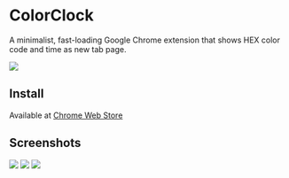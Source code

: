 # ColorClock
A minimalist, fast-loading Google Chrome extension that shows HEX color code and time as new tab page.

![](http://i.imgur.com/o8PVSeH.png)

## Install
Available at [Chrome Web Store](https://chrome.google.com/webstore/detail/new-tab-color-clock/dfkbogglcileimhledhafjnggcjfkgkj)

## Screenshots
![](http://i.imgur.com/yRvDC74.gif)
![](http://i.imgur.com/gaf5Quw.png)
![](http://i.imgur.com/kwDi3lJ.png)
